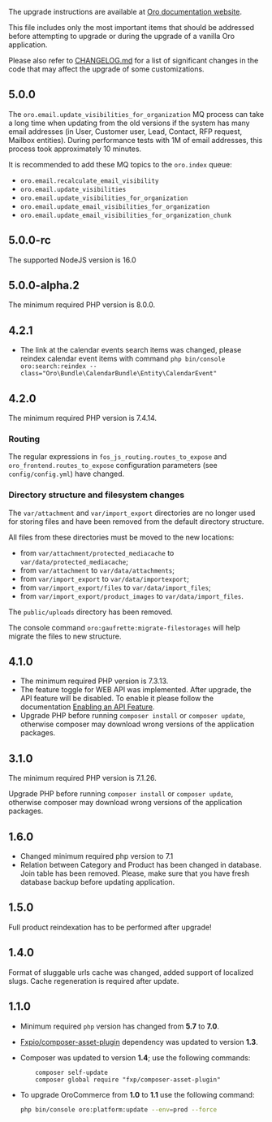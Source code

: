 The upgrade instructions are available at [Oro documentation website](https://doc.oroinc.com/master/backend/setup/upgrade-to-new-version/).

This file includes only the most important items that should be addressed before attempting to upgrade or during the upgrade of a vanilla Oro application.

Please also refer to [CHANGELOG.md](CHANGELOG.md) for a list of significant changes in the code that may affect the upgrade of some customizations.

## 5.0.0

The `oro.email.update_visibilities_for_organization` MQ process can take a long time when updating from the old versions
if the system has many email addresses (in User, Customer user, Lead, Contact, RFP request, Mailbox entities).
During performance tests with 1M of email addresses, this process  took  approximately 10 minutes.

It is recommended to add these MQ topics to the `oro.index` queue:

- `oro.email.recalculate_email_visibility`
- `oro.email.update_visibilities`
- `oro.email.update_visibilities_for_organization`
- `oro.email.update_email_visibilities_for_organization`
- `oro.email.update_email_visibilities_for_organization_chunk`


## 5.0.0-rc

The supported NodeJS version is 16.0

## 5.0.0-alpha.2

The minimum required PHP version is 8.0.0.

## 4.2.1

- The link at the calendar events search items was changed,
  please reindex calendar event items with command
  `php bin/console oro:search:reindex --class="Oro\Bundle\CalendarBundle\Entity\CalendarEvent"`

## 4.2.0

The minimum required PHP version is 7.4.14.

### Routing

The regular expressions in `fos_js_routing.routes_to_expose` and `oro_frontend.routes_to_expose` configuration parameters (see `config/config.yml`) have changed.

### Directory structure and filesystem changes

The `var/attachment` and `var/import_export` directories are no longer used for storing files and have been removed from the default directory structure.

All files from these directories must be moved to the new locations:
- from `var/attachment/protected_mediacache` to `var/data/protected_mediacache`;
- from `var/attachment` to `var/data/attachments`;
- from `var/import_export` to `var/data/importexport`;
- from `var/import_export/files` to `var/data/import_files`;
- from `var/import_export/product_images` to `var/data/import_files`.

The `public/uploads` directory has been removed.

The console command `oro:gaufrette:migrate-filestorages` will help migrate the files to new structure.

## 4.1.0

- The minimum required PHP version is 7.3.13.
- The feature toggle for WEB API was implemented. After upgrade, the API feature will be disabled.
  To enable it please follow the documentation [Enabling an API Feature](https://doc.oroinc.com/api/enabling-api-feature/).
- Upgrade PHP before running `composer install` or `composer update`, otherwise composer may download wrong versions of the application packages.

## 3.1.0

The minimum required PHP version is 7.1.26.

Upgrade PHP before running `composer install` or `composer update`, otherwise composer may download wrong versions of the application packages.

## 1.6.0

* Changed minimum required php version to 7.1
* Relation between Category and Product has been changed in database. Join table has been removed. Please, make sure that you have fresh database backup before updating application.

## 1.5.0

Full product reindexation has to be performed after upgrade!

## 1.4.0

Format of sluggable urls cache was changed, added support of localized slugs. Cache regeneration is required after update.

## 1.1.0

* Minimum required `php` version has changed from **5.7** to **7.0**.
* [Fxpio/composer-asset-plugin](https://github.com/fxpio/composer-asset-plugin) dependency was updated to version **1.3**.
* Composer was updated to version **1.4**; use the following commands:

  ```
      composer self-update
      composer global require "fxp/composer-asset-plugin"
  ```

* To upgrade OroCommerce from **1.0** to **1.1** use the following command:

  ```bash
  php bin/console oro:platform:update --env=prod --force
  ```
